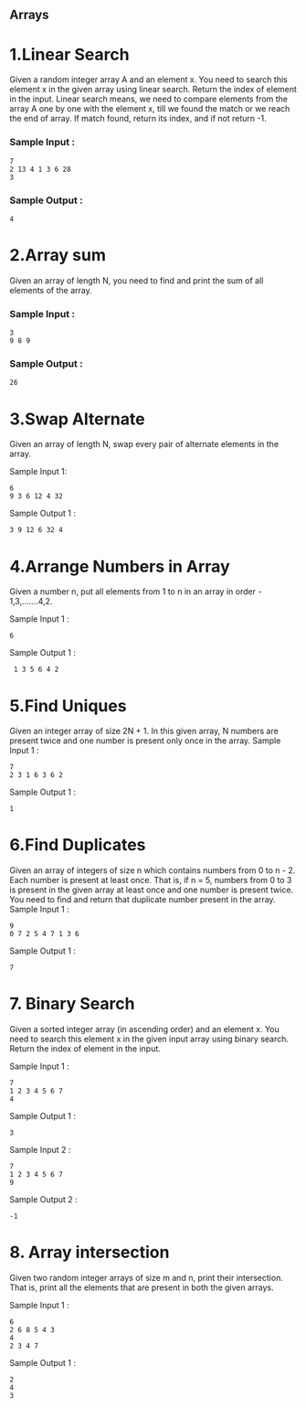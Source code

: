 ## Arrays

# 1.Linear Search

Given a random integer array A and an element x. You need to search this element x in the given array using linear search. Return the index of element in the input.
Linear search means, we need to compare elements from the array A one by one with the element x, till we found the match or we reach the end of array. If match found, return its index, and if not return -1.
<br>
 ### Sample Input :<br>

```
7
2 13 4 1 3 6 28
3
```


### Sample Output :<br>
``` 
4
```

# 2.Array sum

Given an array of length N, you need to find and print the sum of all elements of the array.

### Sample Input :<br>

```
3
9 8 9
```


### Sample Output :<br>
``` 
26
```

# 3.Swap Alternate

Given an array of length N, swap every pair of alternate elements in the array.

Sample Input 1:
```
6
9 3 6 12 4 32
```
Sample Output 1 :
```
3 9 12 6 32 4
```
# 4.Arrange Numbers in Array

Given a number n, put all elements from 1 to n in an array in order - 1,3,.......4,2.

Sample Input 1 :
```
6
```
Sample Output 1 :
```
 1 3 5 6 4 2
```


# 5.Find Uniques

Given an integer array of size 2N + 1. In this given array, N numbers are present twice and one number is present only once in the array.
Sample Input 1 :
```
7
2 3 1 6 3 6 2
```
Sample Output 1 :
```
1
```

# 6.Find Duplicates
Given an array of integers of size n which contains numbers from 0 to n - 2. Each number is present at least once. That is, if n = 5, numbers from 0 to 3 is present in the given array at least once and one number is present twice. You need to find and return that duplicate number present in the array.
Sample Input 1 :
```
9
0 7 2 5 4 7 1 3 6
```
Sample Output 1 :
```
7
```
# 7. Binary Search

Given a sorted integer array (in ascending order) and an element x. You need to search this element x in the given input array using binary search. Return the index of element in the input.

Sample Input 1 :
```
7
1 2 3 4 5 6 7
4
```
Sample Output 1 :
```
3
```

Sample Input 2 :
```
7
1 2 3 4 5 6 7
9
```
Sample Output 2 :
```
-1
```

# 8. Array intersection

Given two random integer arrays of size m and n, print their intersection. That is, print all the elements that are present in both the given arrays.

Sample Input 1 :
```
6
2 6 8 5 4 3
4
2 3 4 7 
```
Sample Output 1 :
```
2 
4 
3
```
